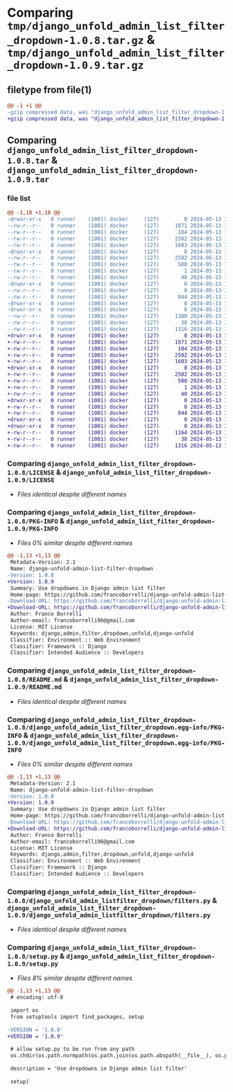 # Comparing `tmp/django_unfold_admin_list_filter_dropdown-1.0.8.tar.gz` & `tmp/django_unfold_admin_list_filter_dropdown-1.0.9.tar.gz`

## filetype from file(1)

```diff
@@ -1 +1 @@
-gzip compressed data, was "django_unfold_admin_list_filter_dropdown-1.0.8.tar", last modified: Mon May 13 16:51:38 2024, max compression
+gzip compressed data, was "django_unfold_admin_list_filter_dropdown-1.0.9.tar", last modified: Mon May 13 17:35:01 2024, max compression
```

## Comparing `django_unfold_admin_list_filter_dropdown-1.0.8.tar` & `django_unfold_admin_list_filter_dropdown-1.0.9.tar`

### file list

```diff
@@ -1,18 +1,18 @@
-drwxr-xr-x   0 runner    (1001) docker     (127)        0 2024-05-13 16:51:38.476067 django_unfold_admin_list_filter_dropdown-1.0.8/
--rw-r--r--   0 runner    (1001) docker     (127)     1071 2024-05-13 16:51:35.000000 django_unfold_admin_list_filter_dropdown-1.0.8/LICENSE
--rw-r--r--   0 runner    (1001) docker     (127)      104 2024-05-13 16:51:35.000000 django_unfold_admin_list_filter_dropdown-1.0.8/MANIFEST.in
--rw-r--r--   0 runner    (1001) docker     (127)     2502 2024-05-13 16:51:38.476067 django_unfold_admin_list_filter_dropdown-1.0.8/PKG-INFO
--rw-r--r--   0 runner    (1001) docker     (127)     1603 2024-05-13 16:51:35.000000 django_unfold_admin_list_filter_dropdown-1.0.8/README.md
-drwxr-xr-x   0 runner    (1001) docker     (127)        0 2024-05-13 16:51:38.476067 django_unfold_admin_list_filter_dropdown-1.0.8/django_unfold_admin_list_filter_dropdown.egg-info/
--rw-r--r--   0 runner    (1001) docker     (127)     2502 2024-05-13 16:51:38.000000 django_unfold_admin_list_filter_dropdown-1.0.8/django_unfold_admin_list_filter_dropdown.egg-info/PKG-INFO
--rw-r--r--   0 runner    (1001) docker     (127)      508 2024-05-13 16:51:38.000000 django_unfold_admin_list_filter_dropdown-1.0.8/django_unfold_admin_list_filter_dropdown.egg-info/SOURCES.txt
--rw-r--r--   0 runner    (1001) docker     (127)        1 2024-05-13 16:51:38.000000 django_unfold_admin_list_filter_dropdown-1.0.8/django_unfold_admin_list_filter_dropdown.egg-info/dependency_links.txt
--rw-r--r--   0 runner    (1001) docker     (127)       40 2024-05-13 16:51:38.000000 django_unfold_admin_list_filter_dropdown-1.0.8/django_unfold_admin_list_filter_dropdown.egg-info/top_level.txt
-drwxr-xr-x   0 runner    (1001) docker     (127)        0 2024-05-13 16:51:38.476067 django_unfold_admin_list_filter_dropdown-1.0.8/django_unfold_admin_listfilter_dropdown/
--rw-r--r--   0 runner    (1001) docker     (127)        0 2024-05-13 16:51:35.000000 django_unfold_admin_list_filter_dropdown-1.0.8/django_unfold_admin_listfilter_dropdown/__init__.py
--rw-r--r--   0 runner    (1001) docker     (127)      844 2024-05-13 16:51:35.000000 django_unfold_admin_list_filter_dropdown-1.0.8/django_unfold_admin_listfilter_dropdown/filters.py
-drwxr-xr-x   0 runner    (1001) docker     (127)        0 2024-05-13 16:51:38.476067 django_unfold_admin_list_filter_dropdown-1.0.8/django_unfold_admin_listfilter_dropdown/templates/
-drwxr-xr-x   0 runner    (1001) docker     (127)        0 2024-05-13 16:51:38.476067 django_unfold_admin_list_filter_dropdown-1.0.8/django_unfold_admin_listfilter_dropdown/templates/django_unfold_admin_listfilter_dropdown/
--rw-r--r--   0 runner    (1001) docker     (127)     1380 2024-05-13 16:51:35.000000 django_unfold_admin_list_filter_dropdown-1.0.8/django_unfold_admin_listfilter_dropdown/templates/django_unfold_admin_listfilter_dropdown/dropdown_filter.html
--rw-r--r--   0 runner    (1001) docker     (127)       38 2024-05-13 16:51:38.476067 django_unfold_admin_list_filter_dropdown-1.0.8/setup.cfg
--rw-r--r--   0 runner    (1001) docker     (127)     1316 2024-05-13 16:51:35.000000 django_unfold_admin_list_filter_dropdown-1.0.8/setup.py
+drwxr-xr-x   0 runner    (1001) docker     (127)        0 2024-05-13 17:35:01.229388 django_unfold_admin_list_filter_dropdown-1.0.9/
+-rw-r--r--   0 runner    (1001) docker     (127)     1071 2024-05-13 17:34:58.000000 django_unfold_admin_list_filter_dropdown-1.0.9/LICENSE
+-rw-r--r--   0 runner    (1001) docker     (127)      104 2024-05-13 17:34:58.000000 django_unfold_admin_list_filter_dropdown-1.0.9/MANIFEST.in
+-rw-r--r--   0 runner    (1001) docker     (127)     2502 2024-05-13 17:35:01.225388 django_unfold_admin_list_filter_dropdown-1.0.9/PKG-INFO
+-rw-r--r--   0 runner    (1001) docker     (127)     1603 2024-05-13 17:34:58.000000 django_unfold_admin_list_filter_dropdown-1.0.9/README.md
+drwxr-xr-x   0 runner    (1001) docker     (127)        0 2024-05-13 17:35:01.225388 django_unfold_admin_list_filter_dropdown-1.0.9/django_unfold_admin_list_filter_dropdown.egg-info/
+-rw-r--r--   0 runner    (1001) docker     (127)     2502 2024-05-13 17:35:01.000000 django_unfold_admin_list_filter_dropdown-1.0.9/django_unfold_admin_list_filter_dropdown.egg-info/PKG-INFO
+-rw-r--r--   0 runner    (1001) docker     (127)      508 2024-05-13 17:35:01.000000 django_unfold_admin_list_filter_dropdown-1.0.9/django_unfold_admin_list_filter_dropdown.egg-info/SOURCES.txt
+-rw-r--r--   0 runner    (1001) docker     (127)        1 2024-05-13 17:35:01.000000 django_unfold_admin_list_filter_dropdown-1.0.9/django_unfold_admin_list_filter_dropdown.egg-info/dependency_links.txt
+-rw-r--r--   0 runner    (1001) docker     (127)       40 2024-05-13 17:35:01.000000 django_unfold_admin_list_filter_dropdown-1.0.9/django_unfold_admin_list_filter_dropdown.egg-info/top_level.txt
+drwxr-xr-x   0 runner    (1001) docker     (127)        0 2024-05-13 17:35:01.225388 django_unfold_admin_list_filter_dropdown-1.0.9/django_unfold_admin_listfilter_dropdown/
+-rw-r--r--   0 runner    (1001) docker     (127)        0 2024-05-13 17:34:58.000000 django_unfold_admin_list_filter_dropdown-1.0.9/django_unfold_admin_listfilter_dropdown/__init__.py
+-rw-r--r--   0 runner    (1001) docker     (127)      844 2024-05-13 17:34:58.000000 django_unfold_admin_list_filter_dropdown-1.0.9/django_unfold_admin_listfilter_dropdown/filters.py
+drwxr-xr-x   0 runner    (1001) docker     (127)        0 2024-05-13 17:35:01.225388 django_unfold_admin_list_filter_dropdown-1.0.9/django_unfold_admin_listfilter_dropdown/templates/
+drwxr-xr-x   0 runner    (1001) docker     (127)        0 2024-05-13 17:35:01.225388 django_unfold_admin_list_filter_dropdown-1.0.9/django_unfold_admin_listfilter_dropdown/templates/django_unfold_admin_listfilter_dropdown/
+-rw-r--r--   0 runner    (1001) docker     (127)     1164 2024-05-13 17:34:58.000000 django_unfold_admin_list_filter_dropdown-1.0.9/django_unfold_admin_listfilter_dropdown/templates/django_unfold_admin_listfilter_dropdown/dropdown_filter.html
+-rw-r--r--   0 runner    (1001) docker     (127)       38 2024-05-13 17:35:01.229388 django_unfold_admin_list_filter_dropdown-1.0.9/setup.cfg
+-rw-r--r--   0 runner    (1001) docker     (127)     1316 2024-05-13 17:34:58.000000 django_unfold_admin_list_filter_dropdown-1.0.9/setup.py
```

### Comparing `django_unfold_admin_list_filter_dropdown-1.0.8/LICENSE` & `django_unfold_admin_list_filter_dropdown-1.0.9/LICENSE`

 * *Files identical despite different names*

### Comparing `django_unfold_admin_list_filter_dropdown-1.0.8/PKG-INFO` & `django_unfold_admin_list_filter_dropdown-1.0.9/PKG-INFO`

 * *Files 0% similar despite different names*

```diff
@@ -1,13 +1,13 @@
 Metadata-Version: 2.1
 Name: django-unfold-admin-list-filter-dropdown
-Version: 1.0.8
+Version: 1.0.9
 Summary: Use dropdowns in Django admin list filter
 Home-page: https://github.com/francoborrelli/django-unfold-admin-list-filter-dropdown
-Download-URL: https://github.com/francoborrelli/django-unfold-admin-list-filter-dropdow/archive/1.0.8.zip
+Download-URL: https://github.com/francoborrelli/django-unfold-admin-list-filter-dropdow/archive/1.0.9.zip
 Author: Franco Borrelli
 Author-email: francoborrelli96@gmail.com
 License: MIT License
 Keywords: django,admin,filter,dropdown,unfold,django-unfold
 Classifier: Environment :: Web Environment
 Classifier: Framework :: Django
 Classifier: Intended Audience :: Developers
```

### Comparing `django_unfold_admin_list_filter_dropdown-1.0.8/README.md` & `django_unfold_admin_list_filter_dropdown-1.0.9/README.md`

 * *Files identical despite different names*

### Comparing `django_unfold_admin_list_filter_dropdown-1.0.8/django_unfold_admin_list_filter_dropdown.egg-info/PKG-INFO` & `django_unfold_admin_list_filter_dropdown-1.0.9/django_unfold_admin_list_filter_dropdown.egg-info/PKG-INFO`

 * *Files 0% similar despite different names*

```diff
@@ -1,13 +1,13 @@
 Metadata-Version: 2.1
 Name: django-unfold-admin-list-filter-dropdown
-Version: 1.0.8
+Version: 1.0.9
 Summary: Use dropdowns in Django admin list filter
 Home-page: https://github.com/francoborrelli/django-unfold-admin-list-filter-dropdown
-Download-URL: https://github.com/francoborrelli/django-unfold-admin-list-filter-dropdow/archive/1.0.8.zip
+Download-URL: https://github.com/francoborrelli/django-unfold-admin-list-filter-dropdow/archive/1.0.9.zip
 Author: Franco Borrelli
 Author-email: francoborrelli96@gmail.com
 License: MIT License
 Keywords: django,admin,filter,dropdown,unfold,django-unfold
 Classifier: Environment :: Web Environment
 Classifier: Framework :: Django
 Classifier: Intended Audience :: Developers
```

### Comparing `django_unfold_admin_list_filter_dropdown-1.0.8/django_unfold_admin_listfilter_dropdown/filters.py` & `django_unfold_admin_list_filter_dropdown-1.0.9/django_unfold_admin_listfilter_dropdown/filters.py`

 * *Files identical despite different names*

### Comparing `django_unfold_admin_list_filter_dropdown-1.0.8/setup.py` & `django_unfold_admin_list_filter_dropdown-1.0.9/setup.py`

 * *Files 8% similar despite different names*

```diff
@@ -1,13 +1,13 @@
 # encoding: utf-8
 
 import os
 from setuptools import find_packages, setup
 
-VERSION = '1.0.8'
+VERSION = '1.0.9'
 
 # allow setup.py to be run from any path
 os.chdir(os.path.normpath(os.path.join(os.path.abspath(__file__), os.pardir)))
 
 description = 'Use dropdowns in Django admin list filter'
 
 setup(
```

